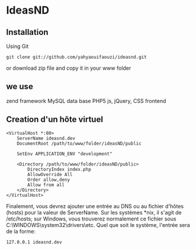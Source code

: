 IdeasND
======================

Installation
------------

Using Git



    git clone git://github.com/yahyaouifaouzi/ideasnd.git
	
or  download  zip file  and  copy it  in your  www folder

we use 
-------
zend framework 
MySQL data base 
PHP5
js, jQuery, CSS frontend


Creation d'un hôte virtuel
--------------------------

    <VirtualHost *:80>
        ServerName ideasnd.dev
        DocumentRoot /path/to/www/folder/ideasND/public
     
        SetEnv APPLICATION_ENV "development"
     
        <Directory /path/to/www/folder/ideasND/public>
            DirectoryIndex index.php
            AllowOverride All
            Order allow,deny
            Allow from all
        </Directory>
    </VirtualHost>	
	
 Finalement, vous devrez ajouter une entrée au DNS ou au fichier d'hôtes (hosts) pour la valeur de ServerName. Sur les systèmes *nix, il s'agit de /etc/hosts; sur Windows, vous trouverez normalement ce fichier sous C:\WINDOWS\system32\drivers\etc. Quel que soit le système, l'entrée sera de la forme:

    127.0.0.1 ideasnd.dev	
	
